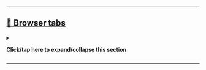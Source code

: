 
***

## [📑️ Browser tabs](#-Browser-tabs)

<details><summary><p><b>Click/tap here to expand/collapse this section</b></p></summary>

In order to maintain these projects, I have a lot of tabs open, so that I can work with them when needed, have faster access, and have the ability to queue tasks. This video showcases my nightly process of recording tabs, at a record point in 2024, March (where I had 1,242 tabs open) since I am not using a Chromium-based browser, it is easier to have this many tabs open, especially light ones. It requires nearly 40 gigabytes of RAM to have 1242 tabs open at once.

<details open><summary><p><b>Click/tap here to expand/collapse the tab video</b></p></summary>

Tab video removed on 2024, April 4th, due to memory issues, and problems following my own standard on archival. Once I can upload 50+ megabyte files to the core of my repository, I will add it back. For now, use the links provided below.

<!-- https://github.com/seanpm2001/seanpm2001/assets/65933340/689bd442-8f3a-4eb2-9ec8-0ddc61d3bd66 !-->

<!-- Link has to be formatted like this, or it won't load as a preview !-->

<!--
| ![TabTourVideo1_2024March13th_1080p.webm](https://github.com/seanpm2001/seanpm2001/assets/65933340/689bd442-8f3a-4eb2-9ec8-0ddc61d3bd66) |
|---|
| 2024, Wednesday, March 13th tab video (1080p, `video/WebM`) |
!-->

</details> <!-- End of tab video section !-->

<details open><summary><p><b>Click/tap here to expand/collapse the tab video download section</b></p></summary>

| 📥️ **Download video** 🎞️ |
|---|

> **Note** The GitHub link isn't permanent, and the file is too large to upload to the repository, so ProtonDrive versions are available. The original uncut video is not yet available, due to it exposing private projects.

| 1️⃣️ | 2️⃣️ | 3️⃣️ | 4️⃣️ |
|---|---|---|---|
| [Download in WebM (1080p) (48 MB)](https://drive.proton.me/urls/JW8FSCCJKM#pMCKz4ekwqAT) | [Download in MP4 (1080p) (142 MB)](https://drive.proton.me/urls/632J0CQX5M#WRow4ZZWyJNg) | [Download in WebM (720p) (41 MB)](https://drive.proton.me/urls/KH82MD5G18#0WwkACLYs6x8) | [Original uncut video (not yet available)](https://www.example.com/) |

</details> <!-- End of tab video download section !-->

The amount of tabs I have open as of April 1st is 1,144. I try to reduce them, but they build up rapidly.

</details> <!-- End of Browser Tabs section !-->

***
